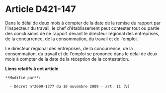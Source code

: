 # Article D421-147

Dans le délai de deux mois à compter de la date de la remise du rapport par l'inspecteur du travail, le chef d'établissement
peut contester tout ou partie des conclusions de ce rapport devant le directeur régional des entreprises, de la concurrence,
de la consommation, du travail et de l'emploi.

Le directeur régional des entreprises, de la concurrence, de la consommation, du travail et de l'emploi se prononce dans le
délai de deux mois à compter de la date de la réception de la contestation.

**Liens relatifs à cet article**

	**Modifié par**:

	  - Décret n°2009-1377 du 10 novembre 2009 - art. 11 (V)
